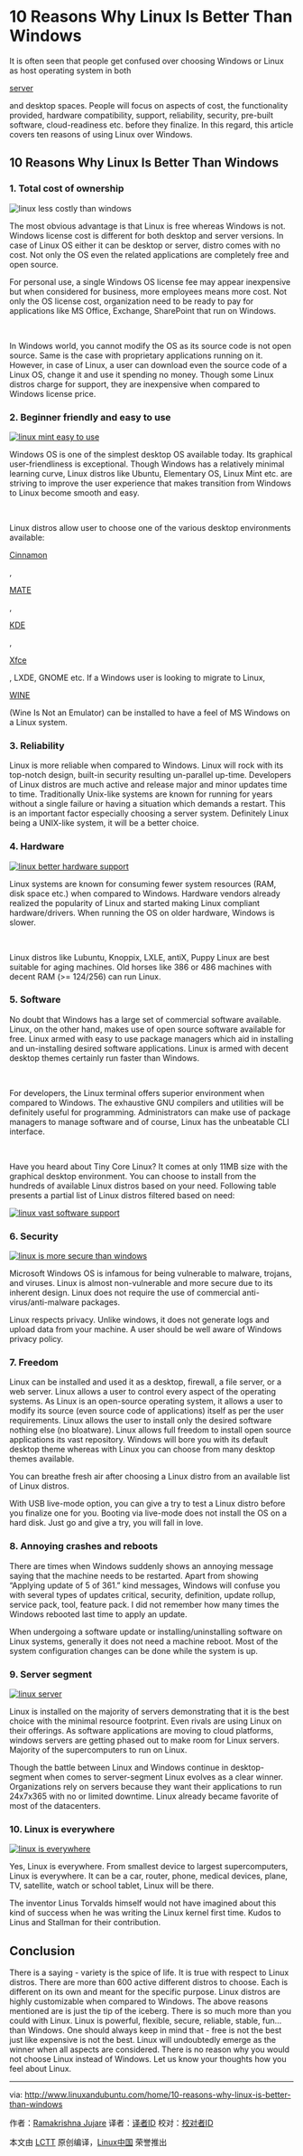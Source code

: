 10 Reasons Why Linux Is Better Than Windows
======
It is often seen that people get confused over choosing Windows or Linux as host operating system in both

[server][1]

and desktop spaces. People will focus on aspects of cost, the functionality provided, hardware compatibility, support, reliability, security, pre-built software, cloud-readiness etc. before they finalize. In this regard, this article covers ten reasons of using Linux over Windows.

## 10 Reasons Why Linux Is Better Than Windows

### 1. Total cost of ownership

 ![linux less costly than windows](http://www.linuxandubuntu.com/uploads/2/1/1/5/21152474/published/linux-less-costly-than-windows.jpg?1514905265) 

The most obvious advantage is that Linux is free whereas Windows is not.  Windows license cost is different for both desktop and server versions.  In case of Linux OS either it can be desktop or server, distro comes with no cost.  Not only the OS even the related applications are completely free and open source.

For personal use, a single Windows OS license fee may appear inexpensive but when considered for business, more employees means more cost.  Not only the OS license cost, organization need to be ready to pay for applications like MS Office, Exchange, SharePoint that run on Windows.

​

In Windows world, you cannot modify the OS as its source code is not open source. Same is the case with proprietary applications running on it. However, in case of Linux, a user can download even the source code of a Linux OS, change it and use it spending no money.  Though some Linux distros charge for support, they are inexpensive when compared to Windows license price.

### 2. Beginner friendly and easy to use

 [![linux mint easy to use](http://www.linuxandubuntu.com/uploads/2/1/1/5/21152474/linux-mint-easy-to-use_orig.jpg)][2] 

Windows OS is one of the simplest desktop OS available today.  Its graphical user-friendliness is exceptional. Though Windows has a relatively minimal learning curve, Linux distros like Ubuntu, Elementary OS, Linux Mint etc. are striving to improve the user experience that makes transition from Windows to Linux become smooth and easy.

​

Linux distros allow user to choose one of the various desktop environments available:

[Cinnamon][3]

,

[MATE][4]

,

[KDE][5]

,

[Xfce][6]

, LXDE, GNOME etc. If a Windows user is looking to migrate to Linux,

[WINE][7]

(Wine Is Not an Emulator) can be installed to have a feel of MS Windows on a Linux system.

### 3. Reliability

Linux is more reliable when compared to Windows. Linux will rock with its top-notch design, built-in security resulting un-parallel up-time.  Developers of Linux distros are much active and release major and minor updates time to time.  Traditionally Unix-like systems are known for running for years without a single failure or having a situation which demands a restart. This is an important factor especially choosing a server system.  Definitely Linux being a UNIX-like system, it will be a better choice.

### 4. Hardware

 [![linux better hardware support](http://www.linuxandubuntu.com/uploads/2/1/1/5/21152474/linux-better-hardware-support_orig.jpg)][8] 

Linux systems are known for consuming fewer system resources (RAM, disk space etc.) when compared to Windows.  Hardware vendors already realized the popularity of Linux and started making Linux compliant hardware/drivers. When running the OS on older hardware, Windows is slower.

​

Linux distros like Lubuntu, Knoppix, LXLE, antiX, Puppy Linux are best suitable for aging machines.  Old horses like 386 or 486 machines with decent RAM (>= 124/256) can run Linux.

### 5. Software

No doubt that Windows has a large set of commercial software available.  Linux, on the other hand, makes use of open source software available for free.  Linux armed with easy to use package managers which aid in installing and un-installing desired software applications. Linux is armed with decent desktop themes certainly run faster than Windows.  

​

For developers, the Linux terminal offers superior environment when compared to Windows.  The exhaustive GNU compilers and utilities will be definitely useful for programming. Administrators can make use of package managers to manage software and of course, Linux has the unbeatable CLI interface.

​

Have you heard about Tiny Core Linux? It comes at only 11MB size with the graphical desktop environment.  You can choose to install from the hundreds of available Linux distros based on your need.  Following table presents a partial list of Linux distros filtered based on need:

 [![linux vast software support](http://www.linuxandubuntu.com/uploads/2/1/1/5/21152474/linux_1_orig.png)][9] 

### 6. Security

 [![linux is more secure than windows](http://www.linuxandubuntu.com/uploads/2/1/1/5/21152474/published/linux-is-more-secure-than-windows.jpeg?1514906182)][10] 

Microsoft Windows OS is infamous for being vulnerable to malware, trojans, and viruses.  Linux is almost non-vulnerable and more secure due to its inherent design. Linux does not require the use of commercial anti-virus/anti-malware packages.

Linux respects privacy. Unlike windows, it does not generate logs and upload data from your machine. A user should be well aware of Windows privacy policy.

### 7. Freedom

Linux can be installed and used it as a desktop, firewall, a file server, or a web server.  Linux allows a user to control every aspect of the operating systems. As Linux is an open-source operating system, it allows a user to modify its source (even source code of applications) itself as per the user requirements.  Linux allows the user to install only the desired software nothing else (no bloatware). Linux allows full freedom to install open source applications its vast repository. Windows will bore you with its default desktop theme whereas with Linux you can choose from many desktop themes available.

​You can breathe fresh air after choosing a Linux distro from an available list of Linux distros.

With USB live-mode option, you can give a try to test a Linux distro before you finalize one for you.  Booting via live-mode does not install the OS on a hard disk. Just go and give a try, you will fall in love. 

### 8. Annoying crashes and reboots

There are times when Windows suddenly shows an annoying message saying that the machine needs to be restarted. Apart from showing “Applying update of 5 of 361.” kind messages,  Windows will confuse you with several types of updates critical, security, definition, update rollup, service pack, tool, feature pack.  I did not remember how many times the Windows rebooted last time to apply an update.

When undergoing a software update or installing/uninstalling software on Linux systems, generally it does not need a machine reboot.  Most of the system configuration changes can be done while the system is up.

### 9. Server segment

 [![linux server](http://www.linuxandubuntu.com/uploads/2/1/1/5/21152474/linux-server_orig.jpg)][11] 

Linux is installed on the majority of servers demonstrating that it is the best choice with the minimal resource footprint. Even rivals are using Linux on their offerings.  As software applications are moving to cloud platforms, windows servers are getting phased out to make room for Linux servers. Majority of the supercomputers to run on Linux.

Though the battle between Linux and Windows continue in desktop-segment when comes to server-segment Linux evolves as a clear winner. Organizations rely on servers because they want their applications to run 24x7x365 with no or limited downtime. Linux already became favorite of most of the datacenters.  

### 10. Linux is everywhere

 [![linux is everywhere](http://www.linuxandubuntu.com/uploads/2/1/1/5/21152474/linux-is-everywhere_orig.jpg)][12] 

Yes, Linux is everywhere. From smallest device to largest supercomputers, Linux is everywhere.  It can be a car, router, phone, medical devices, plane, TV, satellite, watch or school tablet, Linux will be there.

The inventor Linus Torvalds himself would not have imagined about this kind of success when he was writing the Linux kernel first time. Kudos to Linus and Stallman for their contribution.

## Conclusion

​There is a saying - variety is the spice of life.  It is true with respect to Linux distros.  There are more than 600 active different distros to choose. Each is different on its own and meant for the specific purpose.  Linux distros are highly customizable when compared to Windows.  The above reasons mentioned are is just the tip of the iceberg. There is so much more than you could with Linux. Linux is powerful, flexible, secure, reliable, stable, fun… than Windows. One should always keep in mind that - free is not the best just like expensive is not the best.  Linux will undoubtedly emerge as the winner when all aspects are considered. There is no reason why you would not choose Linux instead of Windows.  Let us know your thoughts how you feel about Linux.

--------------------------------------------------------------------------------

via: http://www.linuxandubuntu.com/home/10-reasons-why-linux-is-better-than-windows

作者：[Ramakrishna Jujare][a]
译者：[译者ID](https://github.com/译者ID)
校对：[校对者ID](https://github.com/校对者ID)

本文由 [LCTT](https://github.com/LCTT/TranslateProject) 原创编译，[Linux中国](https://linux.cn/) 荣誉推出

[a]:http://www.linuxandubuntu.com
[1]:http://www.linuxandubuntu.com/home/how-to-configure-sftp-server-on-centos
[2]:http://www.linuxandubuntu.com/uploads/2/1/1/5/21152474/linux-mint-easy-to-use_orig.jpg
[3]:http://www.linuxandubuntu.com/home/cinnamon-desktop-the-best-desktop-environment-for-new-linux-user
[4]:http://www.linuxandubuntu.com/home/linuxandubuntu-review-of-ubuntu-mate-1710
[5]:http://www.linuxandubuntu.com/home/best-kde-linux-distributions-for-your-desktop
[6]:http://www.linuxandubuntu.com/home/xfce-desktop-environment-a-linux-desktop-environment-for-everyone
[7]:http://www.linuxandubuntu.com/home/how-to-install-wine-and-run-windows-apps-in-linux
[8]:http://www.linuxandubuntu.com/uploads/2/1/1/5/21152474/linux-better-hardware-support_orig.jpg
[9]:http://www.linuxandubuntu.com/uploads/2/1/1/5/21152474/linux_1_orig.png
[10]:http://www.linuxandubuntu.com/uploads/2/1/1/5/21152474/edited/linux-is-more-secure-than-windows.jpeg
[11]:http://www.linuxandubuntu.com/uploads/2/1/1/5/21152474/linux-server_orig.jpg
[12]:http://www.linuxandubuntu.com/uploads/2/1/1/5/21152474/linux-is-everywhere_orig.jpg
